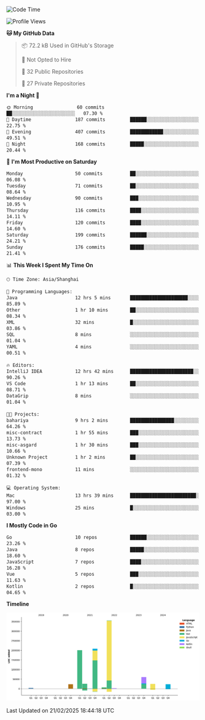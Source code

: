 <!--START_SECTION:waka-->
![Code Time](http://img.shields.io/badge/Code%20Time-4%2C010%20hrs%207%20mins-blue)

![Profile Views](http://img.shields.io/badge/Profile%20Views-0-blue)

**🐱 My GitHub Data** 

> 📦 72.2 kB Used in GitHub's Storage 
 > 
> 🚫 Not Opted to Hire
 > 
> 📜 32 Public Repositories 
 > 
> 🔑 27 Private Repositories 
 > 
**I'm a Night 🦉** 

```text
🌞 Morning                60 commits          ██░░░░░░░░░░░░░░░░░░░░░░░   07.30 % 
🌆 Daytime                187 commits         ██████░░░░░░░░░░░░░░░░░░░   22.75 % 
🌃 Evening                407 commits         ████████████░░░░░░░░░░░░░   49.51 % 
🌙 Night                  168 commits         █████░░░░░░░░░░░░░░░░░░░░   20.44 % 
```
📅 **I'm Most Productive on Saturday** 

```text
Monday                   50 commits          ██░░░░░░░░░░░░░░░░░░░░░░░   06.08 % 
Tuesday                  71 commits          ██░░░░░░░░░░░░░░░░░░░░░░░   08.64 % 
Wednesday                90 commits          ███░░░░░░░░░░░░░░░░░░░░░░   10.95 % 
Thursday                 116 commits         ████░░░░░░░░░░░░░░░░░░░░░   14.11 % 
Friday                   120 commits         ████░░░░░░░░░░░░░░░░░░░░░   14.60 % 
Saturday                 199 commits         ██████░░░░░░░░░░░░░░░░░░░   24.21 % 
Sunday                   176 commits         █████░░░░░░░░░░░░░░░░░░░░   21.41 % 
```


📊 **This Week I Spent My Time On** 

```text
🕑︎ Time Zone: Asia/Shanghai

💬 Programming Languages: 
Java                     12 hrs 5 mins       █████████████████████░░░░   85.89 % 
Other                    1 hr 10 mins        ██░░░░░░░░░░░░░░░░░░░░░░░   08.34 % 
XML                      32 mins             █░░░░░░░░░░░░░░░░░░░░░░░░   03.86 % 
SQL                      8 mins              ░░░░░░░░░░░░░░░░░░░░░░░░░   01.04 % 
YAML                     4 mins              ░░░░░░░░░░░░░░░░░░░░░░░░░   00.51 % 

🔥 Editors: 
IntelliJ IDEA            12 hrs 42 mins      ███████████████████████░░   90.26 % 
VS Code                  1 hr 13 mins        ██░░░░░░░░░░░░░░░░░░░░░░░   08.71 % 
DataGrip                 8 mins              ░░░░░░░░░░░░░░░░░░░░░░░░░   01.04 % 

🐱‍💻 Projects: 
bahariya                 9 hrs 2 mins        ████████████████░░░░░░░░░   64.26 % 
misc-contract            1 hr 55 mins        ███░░░░░░░░░░░░░░░░░░░░░░   13.73 % 
misc-asgard              1 hr 30 mins        ███░░░░░░░░░░░░░░░░░░░░░░   10.66 % 
Unknown Project          1 hr 2 mins         ██░░░░░░░░░░░░░░░░░░░░░░░   07.39 % 
frontend-mono            11 mins             ░░░░░░░░░░░░░░░░░░░░░░░░░   01.32 % 

💻 Operating System: 
Mac                      13 hrs 39 mins      ████████████████████████░   97.00 % 
Windows                  25 mins             █░░░░░░░░░░░░░░░░░░░░░░░░   03.00 % 
```

**I Mostly Code in Go** 

```text
Go                       10 repos            ██████░░░░░░░░░░░░░░░░░░░   23.26 % 
Java                     8 repos             █████░░░░░░░░░░░░░░░░░░░░   18.60 % 
JavaScript               7 repos             ████░░░░░░░░░░░░░░░░░░░░░   16.28 % 
Vue                      5 repos             ███░░░░░░░░░░░░░░░░░░░░░░   11.63 % 
Kotlin                   2 repos             █░░░░░░░░░░░░░░░░░░░░░░░░   04.65 % 
```



**Timeline**

![Lines of Code chart](https://raw.githubusercontent.com/youtiaoguagua/youtiaoguagua/master/assets/bar_graph.png)


 Last Updated on 21/02/2025 18:44:18 UTC
<!--END_SECTION:waka-->